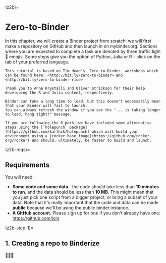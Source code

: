(z2b)=
# Zero-to-Binder

In this chapter, we will create a Binder project from scratch: we will first make a repository on GitHub and then launch in on mybinder.org.
Sections where you are expected to complete a task are denoted by three traffic light 🚦 emojis.
Some steps give you the option of Python, Julia or R - click on the tab of your preferred language.

```{admonition} Attributions
This tutorial is based on Tim Head's _Zero-to-Binder_ workshops which can be found here: <http://bit.ly/zero-to-binder> and <http://bit.ly/zero-to-binder-rise>

Thank you to Anna Krystalli and Oliver Strickson for their help developing the R and Julia content, respectively.
```

```{attention}
Binder can take a long time to load, but this doesn't necessarily mean that your Binder will fail to launch.
You can always refresh the window if you see the "... is taking longer to load, hang tight!" message.
```

```{admonition} If you are using R...
If you are following the R path, we have included some alternative steps using the [`holepunch` package](https://github.com/karthik/holepunch) which will build your environment using a [rocker base image](https://github.com/rocker-org/rocker) and should, ultimately, be faster to build and launch.
```

(z2b-reqs)=
## Requirements

You will need:

- **Some code and some data.**
  The code should take less than **10 minutes to run**, and the data should be less than **10 MB**.
  This might mean that you just pick one script from a bigger project, or bring a subset of your data.
  Note that it's really important that the code and data can be made **public** because we'll be using the public binder instance.
- **A GitHub account.**
  Please sign up for one if you don't already have one: <https://github.com/join>

(z2b-step-1)=
## 1. Creating a repo to Binderize

🚦🚦🚦

<!-- 
`````{tab-set}
````{tab-item} Python
:sync: key1
1) Create a new repo on GitHub called "my-first-binder"
   - Make sure the repository is **public**, _not private_!
   - Don't forget to initialise the repo with a README!
2) Create a file called `hello.py` via the web interface with `print("Hello from Binder!")` on the first line and commit to the `main` branch
````

````{tab-item} Julia
:sync: key2
1) Create a new repo on GitHub called "my-first-binder"
   - Make sure the repository is **public**, _not private_!
   - Don't forget to initialise the repo with a README!
2) Create a file called `hello.jl` via the web interface with `println("Hello from Binder!")` on the first line and commit to the `main` branch
3) Create a file called `Project.toml` (WARNING: the capitalisation is important!) with the following content and commit it to `main`.
   This will install Julia into the Binder environment.

   ```julia
   [compat]
   julia = "1.3"
   ```
````

````{tab-item} R
:sync: key3
1) Create a new repo on GitHub called "my-first-binder"
   - Make sure the repository is **public**, _not private_!
   - Don't forget to initialise the repo with a README!
2) Create a file called `hello.R` via the web interface with `print("Hello from Binder!")` on the first line and commit to the `main` branch
3) Create a file called `runtime.txt` with `r-2022-01-01` on the first line.
   This date represents the snapshot of [CRAN](https://cran.r-project.org/) hosted on the [RStudio Package Manager](https://packagemanager.rstudio.com) we will use.
   Commit this file to the `main` branch.

   ```{note}
   In R you can use `holepunch::write_runtime()` to create a `runtime.txt` in the `.binder/` directory; it will be configured with today's date.
   ```
````
`````

(z2b-public-repo)=
### Why does the repo have to be public?

mybinder.org cannot access private repositories as this would require a secret token.
The Binder team choose not to take on the responsibility of handling secret tokens as mybinder.org is a public service and proof of technological concept.
If accessing private repositories is a feature you/your team need, we advise that you look into building your own [BinderHub](https://binderhub.readthedocs.io).

(z2b-step-2)=
## 2. Launch your first repo!

🚦🚦🚦

1) Go to **<https://mybinder.org>**
2) Type the URL of your repo into the "GitHub repo or URL" box.
   It should look like this:
   > **https://github.com/YOUR-USERNAME/my-first-binder**
3) As you type, the webpage generates a link in the "Copy the URL below..." box
   It should look like this:
   > **https://mybinder.org/v2/gh/YOUR-USERNAME/my-first-binder/HEAD**
4) Copy it, open a new browser tab and visit that URL
   - You will see a "spinner" as Binder launches the repo

If everything ran smoothly, you'll see a JupyterLab interface.

(z2b-background-1)=
### What's happening in the background? - Part 1

While you wait, BinderHub (the backend of Binder) is:

- Fetching your repo from GitHub
- Analysing the contents
- Building a Docker image based on your repo
- Launching that Docker image in the cloud
- Connecting you to it via your browser

(z2b-step-3)=
## 3. Run the script

🚦🚦🚦

````{tab-set}
```{tab-item} Python
:sync: key1
1. From the launch panel, select "Terminal"
2. In the new terminal window, type `python hello.py` and press return
```

```{tab-item} Julia
:sync: key2
1. From the launch panel, select "Terminal"
2. In the new terminal window, type `julia hello.jl` and press return
```

```{tab-item} R
:sync: key3
1. From the launch panel, select "Terminal"
2. In the new terminal window, type `Rscript -e 'source("hello.R")'` and then press return
```
````

`Hello from Binder!` should be printed to the terminal.

(z2b-step-4)=
## 4. Pinning Dependencies

It was easy to get started, but our environment is barebones - let's add a **dependency**!

🚦🚦🚦

`````{tab-set}
````{tab-item} Python
:sync: key1
1) In your repo, create a file called `requirements.txt`
2) Add a line that says: `numpy==1.25.0`
3) Check for typos! Then commit to the `main` branch
4) Visit **https://mybinder.org/v2/gh/YOUR-USERNAME/my-first-binder/HEAD** again in a new tab
````

````{tab-item} Julia
:sync: key2
1) In your repo, edit the `Project.toml` file
2) Add a new block that says:

   ```julia
   [deps]
   CSV = "336ed68f-0bac-5ca0-87d4-7b16caf5d00b"
   ```

3) Check for typos! Then commit to `main`.
4) Visit **https://mybinder.org/v2/gh/YOUR-USERNAME/my-first-binder/HEAD** again in a new tab
````

````{tab-item} R
:sync: key3
1) In your repo, create a file called `install.R`
2) Add a line that says: `install.packages("readr")`
3) Check for typos! Then commit to the `main` branch
4) Visit **https://mybinder.org/v2/gh/YOUR-USERNAME/my-first-binder/HEAD** again in a new tab

```{note}
If using `holepunch`, you can create an `install.R` file and automatically add the code to install all dependencies in your project using `holepunch::write_install()`.
```
````
`````

This time, click on "Build Logs" in the big, horizontal, grey bar.
This will let you watch the progress of your build.
It's useful when your build fails or something you think _should_ be installed is missing.

```{note}
Sometimes Binder's build logs prints things in red font, such as warnings that `pip` is not up-to-date (`pip` is often out of date because it's regularly updated!) or installation messages, especially if you're using R.
These red messages don't necessarily mean there's a problem with your build and it will fail - it's just an unfortunate font colour choice!
```

(z2b-background-2)=
### What's happening in the background? - Part 2

This time, BinderHub will read the configuration file you added and install the specific version of the package you requested.

(z2b-dependencies)=
### More on pinning dependencies

````{tab-set}
```{tab-item} Python
:sync: key1
In the above example, we used two equals signs (`==`) to pin the version of `numpy`.
This tells Binder to install that _specific_ version.

Another way to pin a version number is to use the greater than or equal to sign (`>=`) to allow any version above a particular one to be installed.
This is useful when you have a lot of dependencies that may have dependencies on each other and allows Binder to find a configuration of your dependencies that do not conflict with one another whilst avoiding any earlier versions which may break or change your code.

Finally, you could not provide a version number at all (just the name of the library/package) and Binder will install the latest version of that package.
```

```{tab-item} Julia
:sync: key2
In the above example, we copied a hash into our `Project.toml` file which is related to the version of the package we'd like to install.
For a full dependency graph, we would also need to include a `Manifest.toml` file which would document dependencies of dependencies.
Between these two files, we are able to instantiate an exact replication of a Julia environment.

Of course we can imagine that, as the environment grows and the inter-dependencies become more complex, it would become very taxing to write these files by hand!
The truth is that you'd never do it manually, the built-in package manager `Pkg` can [generate them automatically](https://julialang.github.io/Pkg.jl/v1/environments/).
```

```{tab-item} R
:sync: key3
In the above example, we specified that we want to use R in our project by including a date in `runtime.txt`.
The date tells Binder which CRAN snapshot to source R and packages from.
These snapshots are sourced from the [RStudio Package Manager](https://packagemanager.rstudio.com) (RSPM).
In the above example, the RSPM snapshot dated `r-2022-01-01` is used and the version of R and `readr` available at that date and installed.
For the example workflow to work correctly, please ensure you do not supply a date earlier than this example date.

This provides some rudimentary package versioning for R users but is not as robust as pinning versions in a `requirements.txt` in Python.
For more robust and specific version pinning in R, have a look at the [`renv`](https://rstudio.github.io/renv/) package.
```
````

(z2b-step-5)=
## 5. Check the Environment

🚦🚦🚦

`````{tab-set}
````{tab-item} Python
:sync: key1
1) From the launch panel, select "Python 3" from the Notebook section to open a new notebook
2) Type the following into a new cell:

   ```python
   import numpy
   print(numpy.__version__)
   numpy.random.randn()
   ```

   ```{attention}
   Note the two underscores either side of `version`!
   ```

3) Run the cell to see the version number and a random number printed out
   - Press either SHIFT+RETURN or the "Run" button in the Menu bar
````

````{tab-item} Julia
:sync: key2
1) From the launch panel, select "Julia" from the Notebook section to open a new Julia notebook
2) Type the following into a new cell:

   ```julia
   using Pkg
   Pkg.status()
   ```

3) Run the cell to see the version number printed out
   - Press either SHIFT+RETURN or the "Run" button in the Menu bar
````

````{tab-item} R
:sync: key3
1) From the launch panel, select "R" from the Notebook section to open a new R notebook
2) Type the following into a new cell:

   ```r
   library(readr)
   packageVersion("readr")
   read_csv(system.file("extdata/mtcars.csv", package = "readr"))
   ```

3) Run the cell
    - Press either SHIFT+RETURN or the "Run" button in the Menu bar
    You should see the following output:
      - the version number of the installed version of `readr`
      - a tibble of the contents of the `mtcars.csv` which is a csv file included in package `readr`
````
`````

```{attention}
If you save this notebook, it **will not** be saved to the GitHub repo.
Pushing changes back to the GitHub repo through the container is not possible with Binder.
**Any changes you have made to files inside the Binder will be lost once you close the browser window.**
```

(z2b-step-6)=
## 6. Sharing your Work

Binder is all about sharing your work easily and there are two ways to do it:

- Share the **https://mybinder.org/v2/gh/YOUR-USERNAME/my-first-binder/HEAD** URL directly
- Visit **<https://mybinder.org>**, type in the URL of your repo and copy the Markdown or ReStructured Text snippet into your `README.md` file.
  This snippet will render a badge that people can click, which looks like this: ![Binder](https://mybinder.org/badge_logo.svg)

🚦🚦🚦

1) Add the **Markdown** snippet from **<https://mybinder.org>** to the `README.md` file in your repo
   - The grey bar displaying a binder badge will unfold to reveal the snippets.
     Click the clipboard icon next to the box marked with "m" to automatically copy the Markdown snippet.
2) Click the badge to make sure it works!

(z2b-step-7)=
## 7. Accessing data in your Binder

Another kind of dependency for projects is **data**.
There are different ways to make data available in your Binder depending on the size of your data and your preferences for sharing it.

(z2b-small-files)=
### Small public files

The simplest approach for small, public data files is to add them directly into your GitHub repository.
They are then directly encapsulated into the environment and versioned along with your code.

This is ideal for files up to **10MB**.

(z2b-medium-files)=
### Medium public files

To access medium files **from a few 10s MB up to a few hundred MB**, you can add a file called `postBuild` to your repo.
A `postBuild` file is a shell script that is executed as part of the image construction and is only executed once when a new image is built, not every time the Binder is launched.

See [Binder's `postBuild` example](https://mybinder.readthedocs.io/en/latest/using/config_files.html#postbuild-run-code-after-installing-the-environment) for more uses of the `postBuild` script.

```{note}
New images are only built when Binder sees a new commit, not every time you click the Binder link.
Therefore, the data is only downloaded once when the Docker image is built, not every time the Binder is launched.
```

(z2b-large-files)=
### Large public files

It is not practical to place large files in your GitHub repo or include them directly in the image that Binder builds.
The best option for large files is to use a library specific to the data format to stream the data as you're using it or to download it on demand as part of your code.

For security reasons, the outgoing traffic of your Binder is restricted to HTTP/S or GitHub connections only. You will not be able to use FTP sites to fetch data on mybinder.org.

(z2b-private-files)=
### Private files

There is no way to access files which are not public from mybinder.org.
You should consider all information in your Binder as public, meaning that:

- there should be no passwords, tokens, keys and so on in your GitHub repo;
- you should not type passwords into a Binder running on mybinder.org;
- you should not upload your private SSH key or API token to a running Binder.

In order to support access to private files, you would need to create a local deployment of [BinderHub](https://binderhub.readthedocs.io) where you can decide the security trade-offs yourselves.

```{note}
Building a BinderHub is not a simple task and is usually taken on by IT/RSE groups for reasons around managing maintenance, security and governance.
However, that is not to say that they are the _only_ groups of people who should/could build a BinderHub.
```

(z2b-step-8)=
## 8. Get data with `postBuild`

🚦🚦🚦

`````{tab-set}
````{tab-item} Python
:sync: key1
1) Go to your GitHub repo and create a file called `postBuild`
2) In `postBuild`, add a single line reading: `wget -q -O gapminder.csv http://bit.ly/2uh4s3g`
   - `wget` is a program which retrieves content from web servers.
     This line extracts the content from the bitly URL and saves it to the filename denoted by the `-O` flag (capital "O", not zero), in this case `gapminder.csv`.
     The `-q` flag tells `wget` to do this quietly, meaning it won't print anything to the console.
3) Update your `requirements.txt` file by adding a new line with `pandas` on it and another new line with `matplotlib` on it
   - These packages aren't necessary to download the data but we will use them to read the CSV file and make a plot
4) Click the binder badge in your README to launch your Binder

Once the Binder has launched, you should see a new file has appeared that was not part of your repo when you clicked the badge.

Now visualise the data by creating a new notebook (selecting "Python 3" from the Notebook section) and run the following code in a cell.

```python
%matplotlib inline

import pandas

data = pandas.read_csv("gapminder.csv", index_col="country")

years = data.columns.str.strip("gdpPercap_")  # Extract year from last 4 characters of each column name
data.columns = years.astype(int)              # Convert year values to integers, saving results back to dataframe

data.loc["Australia"].plot()
```

```{note}
See this [Software Carpentry lesson](https://swcarpentry.github.io/python-novice-gapminder/09-plotting/index.html) for more info.
```
````

````{tab-item} Julia
:sync: key2
1) Go to your GitHub repo and create a file called `postBuild`
2) In `postBuild`, add a single line reading: `wget -q -O gapminder.csv http://bit.ly/2uh4s3g`
   - `wget` is a program which retrieves content from web servers.
     This line extracts the content from the bitly URL and saves it to the filename denoted by the `-O` flag (capital "O", not zero), in this case `gapminder.csv`.
     The `-q` flag tells `wget` to do this quietly, meaning it won't print anything to the console.
3) Update your `Project.toml` file by adding new dependencies to `[deps]` with the following lines:

   ```julia
   DataFrames = "a93c6f00-e57d-5684-b7b6-d8193f3e46c0"
   Plots = "91a5bcdd-55d7-5caf-9e0b-520d859cae80"
   ```

   - These packages aren't necessary to download the data but we will use them to read the CSV file and make a plot
4) Click the binder badge in your README to launch your Binder

Once the Binder has launched, you should see a new file has appeared that was not part of your repo when you clicked the badge.

Now visualise the data by creating a new notebook (selecting "Julia" from the Notebook section) and run the following code in a cell.

```julia
using DataFrames
using CSV
using Plots

data = CSV.read("gapminder.csv", DataFrame)

# Extract the row corresponding to Australia
aus_gdp = data[data[:, :country] .== "Australia", :]
aus_gdp = Matrix(aus_gdp[:,2:end])[:]  # as vector

# Extract the years as Ints from the column names
years = [x[end-3:end] for x in names(data)[2:end]]
years = parse.(Int, years)

# Plot
plot(years, aus_gdp)
```
````

````{tab-item} R
:sync: key3
1) Go to your GitHub repo and create a file called `postBuild`
2) In `postBuild`, add a single line reading: `wget -q -O gapminder.csv http://bit.ly/2uh4s3g`
   - `wget` is a program which retrieves content from web servers.
     This line extracts the content from the bitly URL and saves it to the filename denoted by the `-O` flag (capital "O", not zero), in this case `gapminder.csv`.
     The `-q` flag tells `wget` to do this quietly, meaning it won't print anything to the console.
3) Update your `install.R` file to install two additional dependencies, `"tidyr"` and `"ggplot2"`. To do so, supply a character vector of the required packages to `install.packages()` instead of a single character string. The installation command should now look like this:

   ```r
   install.packages(c("readr", "tidyr", "ggplot2"))
   ```

    - These packages aren't necessary to download the data but we will use them to read the CSV file, process it and make a plot
4) Click the binder badge in your README to launch your Binder

Once the Binder has launched, you should see a new file has appeared that was not part of your repo when you clicked the badge.

Now visualise the data by creating a new notebook (selecting "R" from the Notebook section) and running the following code in a cell.

```r
library(readr)
library(tidyr)
library(ggplot2)

data <- read_csv("gapminder.csv") %>%
    pivot_longer(-country,
                 names_to = "year",
                 values_to = "gdpPercap",
                 names_prefix = "gdpPercap_",
                 names_transform = list(year = as.integer))

data[data$country == "Australia", ] %>%
    ggplot(aes(x = year, y = gdpPercap)) +
    geom_line()
```
````
`````

(z2b-beyond-notebooks)=
## Changing the Interface

Throughout this tutorial, we have been using the JupyterLab interface.
This is the default interface for newly created Binder instances.
However, this is not the only interface available on mybinder.org, the Classic Notebook view and RStudio are available too.
(An R environment needs to be installed for RStudio to be available.)

You can access the different interfaces in different ways.
The easiest way is to use the buttons in the JupyterLab Launcher, but you can provide URL parameters to directly open a specific interface (or file!) when the Binder instance launches.
We'll now cover three ways you can manipulate your Binder URL to navigate between interfaces.

### from inside a running Binder

Here is the structure of the URL inside a running Binder instance running JupyterLab:

> **https://<some-prefix>.mybinder.org/user/<a composite of your username, your repo name and a hash>/lab**

You can change the interface from JupyterLab to either the Classic Notebook or RStudio by changing the `/lab` part of the URL to:

- **Classic Notebook:** `/tree`
- **RStudio:** `/rstudio`

### by changing the mybinder.org launch link

Here is the launch link you have been using throughout this tutorial:

> **https://mybinder.org/v2/gh/YOUR-USERNAME/my-first-binder/HEAD**

You can access each interface by appending one of the following to the end of you URL:

- **Jupyter Notebook:** `?urlpath=tree`
- **JupyterLab:** `?urlpath=lab`
- **RStudio:** `?urlpath=rstudio`

### by using the mybinder.org form

You can also set the interface when constructing your launch link on the mybinder.org website (instead of editing the URL directly) as demonstrated in the below gif.

```{figure} https://user-images.githubusercontent.com/1448859/53651127-4dabe900-3c46-11e9-8684-2cfde840d4ce.gif
---
name: changing_interfaces
alt: A gif demonstrating how to change the interface of a Binder on the mybinder.org website
---
Use the "URL to open" option on the mybinder.org site to select your interface
```

(z2b-over-to-you)=
## Now over to you!

Now you've binderized (bound?) this demo repo, it's time to binderize the example script and data you brought along!

**Some useful links:**

- Choosing languages:
  - **<https://mybinder.readthedocs.io/en/latest/howto/languages.html>**
- Configuration files:
  - **<https://mybinder.readthedocs.io/en/latest/using/config_files.html>**
- Example Binder repos:
  - **<https://mybinder.readthedocs.io/en/latest/sample_repos.html>**
- Getting data:
  - With `wget`: **<https://github.com/binder-examples/getting-data>**
  - With `quilt`: **<https://github.com/binder-examples/data-quilt>**
  - From remote storage: **<https://github.com/binder-examples/remote_storage>**

**Advanced usage patterns:**

- Separating content from envorinment with `nbgitpuller` to reduced rebuilds:
  - **<https://discourse.jupyter.org/t/tip-speed-up-binder-launches-by-pulling-github-content-in-a-binder-link-with-nbgitpuller/922>**
- Tips for reducing the start-up time of your repository:
  - **<https://discourse.jupyter.org/t/how-to-reduce-mybinder-org-repository-startup-time/4956>** -->
